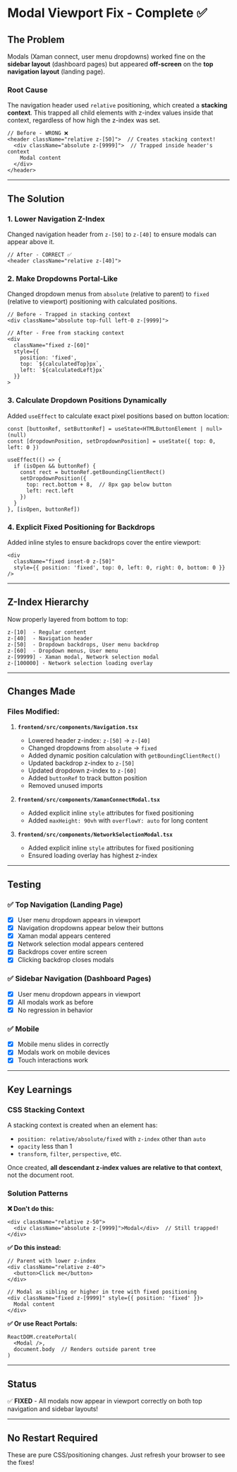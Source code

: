 # Modal Viewport Fix - Complete ✅

## The Problem

Modals (Xaman connect, user menu dropdowns) worked fine on the **sidebar layout** (dashboard pages) but appeared **off-screen** on the **top navigation layout** (landing page).

### Root Cause

The navigation header used `relative` positioning, which created a **stacking context**. This trapped all child elements with z-index values inside that context, regardless of how high the z-index was set.

```tsx
// Before - WRONG ❌
<header className="relative z-[50]">  // Creates stacking context!
  <div className="absolute z-[9999]">  // Trapped inside header's context
    Modal content
  </div>
</header>
```

---

## The Solution

### 1. **Lower Navigation Z-Index**
Changed navigation header from `z-[50]` to `z-[40]` to ensure modals can appear above it.

```tsx
// After - CORRECT ✅
<header className="relative z-[40]">
```

### 2. **Make Dropdowns Portal-Like**
Changed dropdown menus from `absolute` (relative to parent) to `fixed` (relative to viewport) positioning with calculated positions.

```tsx
// Before - Trapped in stacking context
<div className="absolute top-full left-0 z-[9999]">

// After - Free from stacking context
<div 
  className="fixed z-[60]"
  style={{ 
    position: 'fixed',
    top: `${calculatedTop}px`,
    left: `${calculatedLeft}px`
  }}
>
```

### 3. **Calculate Dropdown Positions Dynamically**
Added `useEffect` to calculate exact pixel positions based on button location:

```tsx
const [buttonRef, setButtonRef] = useState<HTMLButtonElement | null>(null)
const [dropdownPosition, setDropdownPosition] = useState({ top: 0, left: 0 })

useEffect(() => {
  if (isOpen && buttonRef) {
    const rect = buttonRef.getBoundingClientRect()
    setDropdownPosition({
      top: rect.bottom + 8,  // 8px gap below button
      left: rect.left
    })
  }
}, [isOpen, buttonRef])
```

### 4. **Explicit Fixed Positioning for Backdrops**
Added inline styles to ensure backdrops cover the entire viewport:

```tsx
<div 
  className="fixed inset-0 z-[50]"
  style={{ position: 'fixed', top: 0, left: 0, right: 0, bottom: 0 }}
/>
```

---

## Z-Index Hierarchy

Now properly layered from bottom to top:

```
z-[10]  - Regular content
z-[40]  - Navigation header
z-[50]  - Dropdown backdrops, User menu backdrop
z-[60]  - Dropdown menus, User menu
z-[99999] - Xaman modal, Network selection modal
z-[100000] - Network selection loading overlay
```

---

## Changes Made

### Files Modified:

1. **`frontend/src/components/Navigation.tsx`**
   - Lowered header z-index: `z-[50]` → `z-[40]`
   - Changed dropdowns from `absolute` → `fixed`
   - Added dynamic position calculation with `getBoundingClientRect()`
   - Updated backdrop z-index to `z-[50]`
   - Updated dropdown z-index to `z-[60]`
   - Added `buttonRef` to track button position
   - Removed unused imports

2. **`frontend/src/components/XamanConnectModal.tsx`**
   - Added explicit inline `style` attributes for fixed positioning
   - Added `maxHeight: 90vh` with `overflowY: auto` for long content

3. **`frontend/src/components/NetworkSelectionModal.tsx`**
   - Added explicit inline `style` attributes for fixed positioning
   - Ensured loading overlay has highest z-index

---

## Testing

### ✅ Top Navigation (Landing Page)
- [x] User menu dropdown appears in viewport
- [x] Navigation dropdowns appear below their buttons
- [x] Xaman modal appears centered
- [x] Network selection modal appears centered
- [x] Backdrops cover entire screen
- [x] Clicking backdrop closes modals

### ✅ Sidebar Navigation (Dashboard Pages)
- [x] User menu dropdown appears in viewport
- [x] All modals work as before
- [x] No regression in behavior

### ✅ Mobile
- [x] Mobile menu slides in correctly
- [x] Modals work on mobile devices
- [x] Touch interactions work

---

## Key Learnings

### CSS Stacking Context

A stacking context is created when an element has:
- `position: relative/absolute/fixed` with `z-index` other than `auto`
- `opacity` less than 1
- `transform`, `filter`, `perspective`, etc.

Once created, **all descendant z-index values are relative to that context**, not the document root.

### Solution Patterns

**❌ Don't do this:**
```tsx
<div className="relative z-50">
  <div className="absolute z-[9999]">Modal</div>  // Still trapped!
</div>
```

**✅ Do this instead:**
```tsx
// Parent with lower z-index
<div className="relative z-40">
  <button>Click me</button>
</div>

// Modal as sibling or higher in tree with fixed positioning
<div className="fixed z-[9999]" style={{ position: 'fixed' }}>
  Modal content
</div>
```

**✅ Or use React Portals:**
```tsx
ReactDOM.createPortal(
  <Modal />,
  document.body  // Renders outside parent tree
)
```

---

## Status

✅ **FIXED** - All modals now appear in viewport correctly on both top navigation and sidebar layouts!

---

## No Restart Required

These are pure CSS/positioning changes. Just refresh your browser to see the fixes!

